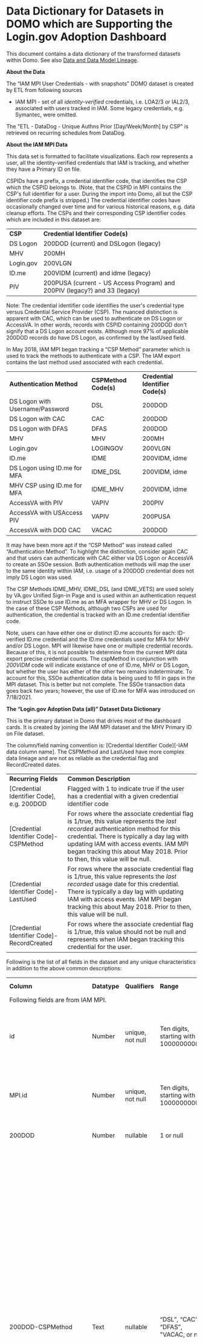 # Data Dictionary for Datasets in DOMO which are Supporting the Login.gov Adoption Dashboard 

This document contains a data dictionary of the transformed datasets within Domo.  See also <a href="./data-lineage.md">Data and Data Model Lineage</a>.

**About the Data**

The “IAM MPI User Credentials - with snapshots” DOMO dataset is created by ETL from following sources 

* IAM MPI - set of all _identity-verified_ credentials, i.e. LOA2/3 or IAL2/3, associated with users tracked in IAM.  Some legacy credentials, e.g. Symantec, were omitted.

The "ETL - DataDog - Unique Authns Prior [Day/Week/Month] by CSP" is retrieved on recurring schedules from DataDog.

**About the IAM MPI Data**

This data set is formatted to facilitate visualizations. Each row represents a user, all the identity-verified credentials that IAM is tracking, and whether they have a Primary ID on file.

CSPIDs have a prefix, a credential identifier code, that identifies the CSP which the CSPID belongs to.  (Note, that the CSPID in MPI contains the CSP's full identifier for a user.  During the import into Domo, all but the CSP identifier code prefix is stripped.)  The credential identifier codes have occasionally changed over time and for various historical reasons, e.g. data cleanup efforts.  The CSPs and their corresponding CSP identifier codes which are included in this dataset are:


<table>
  <tr>
   <td><strong>CSP</strong>
   </td>
   <td><strong>Credential Identifier Code(s)</strong>
   </td>
  </tr>
  <tr>
   <td>DS Logon
   </td>
   <td>200DOD (current) and DSLogon (legacy)
   </td>
  </tr>
  <tr>
   <td>MHV
   </td>
   <td>200MH
   </td>
  </tr>
  <tr>
   <td>Login.gov
   </td>
   <td>200VLGN
   </td>
  </tr>
  <tr>
   <td>ID.me
   </td>
   <td>200VIDM (current) and idme (legacy)
   </td>
  </tr>
  <tr>
   <td>PIV
   </td>
   <td>200PUSA (current - US Access Program) and 200PIV (legacy?) and 33 (legacy)
   </td>
  </tr>
</table>

Note: The credential identifier code identifies the user's credential type versus Credential Service Provider (CSP).  The nuanced distinction is apparent with CAC, which can be used to authenticate on DS Logon or AccessVA. In other words, records with CSPID containing 200DOD don't signify that a DS Logon account exists. Although more 97% of applicable 200DOD records do have DS Logon, as confirmed by the lastUsed field.

In May 2018, IAM MPI began tracking a “CSP Method” parameter which is used to track the methods to authenticate with a CSP.  The IAM export contains the last method used associated with each credential.


<table>
  <tr>
   <td><strong>Authentication Method</strong>
   </td>
   <td><strong>CSPMethod Code(s)</strong>
   </td>
   <td><strong>Credential Identifier Code(s)</strong>
   </td>
  </tr>
  <tr>
   <td>DS Logon with Username/Password
   </td>
   <td>DSL
   </td>
   <td>200DOD
   </td>
  </tr>
  <tr>
   <td>DS Logon with CAC
   </td>
   <td>CAC
   </td>
   <td>200DOD
   </td>
  </tr>
  <tr>
   <td>DS Logon with DFAS
   </td>
   <td>DFAS
   </td>
   <td>200DOD
   </td>
  </tr>
  <tr>
   <td>MHV
   </td>
   <td>MHV
   </td>
   <td>200MH
   </td>
  </tr>
  <tr>
   <td>Login.gov
   </td>
   <td>LOGINGOV
   </td>
   <td>200VLGN
   </td>
  </tr>
  <tr>
   <td>ID.me
   </td>
   <td>IDME
   </td>
   <td>200VIDM, idme
   </td>
  </tr>
  <tr>
   <td>DS Logon using ID.me for MFA
   </td>
   <td>IDME_DSL
   </td>
   <td>200VIDM, idme
   </td>
  </tr>
  <tr>
   <td>MHV CSP using ID.me for MFA
   </td>
   <td>IDME_MHV
   </td>
   <td>200VIDM, idme
   </td>
  </tr>
  <tr>
   <td>AccessVA with PIV
   </td>
   <td>VAPIV
   </td>
   <td>200PIV
   </td>
  </tr>
    <tr>
   <td>AccessVA with USAccess PIV
   </td>
   <td>VAPIV
   </td>
   <td>200PUSA
   </td>
  </tr>
  <tr>
   <td>AccessVA with DOD CAC
   </td>
   <td>VACAC
   </td>
   <td>200DOD
   </td>
  </tr>

</table>


It may have been more apt if the “CSP Method” was instead called “Authentication Method”. To highlight the distinction, consider again CAC and that users can authenticate with CAC either via DS Logon or AccessVA to create an SSOe session. Both authentication methods will map the user to the same identity within IAM, i.e. usage of a 200DOD credential does not imply DS Logon was used. 

The CSP Methods IDME_MHV, IDME_DSL (and IDME_VETS) are used solely by VA.gov Unified Sign-in Page and is used within an authentication request to instruct SSOe to use ID.me as an MFA wrapper for MHV or DS Logon.  In the case of these CSP Methods, although two CSPs are used for authentication, the credential is tracked with an ID.me credential identifier code. 

Note, users can have either one or distinct ID.me accounts for each: ID-verified ID.me credential and the ID.me credentials used for MFA for MHV and/or DS Logon.  MPI will likewise have one or multiple credential records.  Because of this, it is not possible to determine from the current MPI data export precise credential counts.  The cspMethod in conjunction with _200VIDM_ code will indicate existance of one of ID.me, MHV or DS Logon, but whether the user has either of the other two remains indeterminate.  To account for this, SSOe authentication data is being used to fill in gaps in the MPI dataset.  This is better but not complete.  The SSOe transaction data goes back two years; however, the use of ID.me for MFA was introduced on 7/18/2021.

**The “Login.gov Adoption Data (all)” Dataset Data Dictionary**

This is the primary dataset in Domo that drives most of the dashboard cards. It is created by joining the IAM MPI dataset and the MHV Primary ID on File dataset. 

The column/field naming convention is: [Credential Identifier Code][-IAM data column name].  The CSPMethod and LastUsed have more complex data lineage and are not as reliable as the credential flag and RecordCreated dates.


<table>
  <tr>
   <td><strong>Recurring Fields</strong>
   </td>
   <td><strong>Common Description</strong>
   </td>
  </tr>
  <tr>
   <td>[Credential Identifier Code], e.g. 200DOD
   </td>
   <td>Flagged with 1 to indicate true if the user has a credential with a given credential identifier code
   </td>
  </tr>
  <tr>
   <td>[Credential Identifier Code]-CSPMethod
   </td>
   <td>For rows where the associate credential flag is 1/true, this value represents the <em>last recorded </em>authentication method for this credential.  There is typically a day lag with updating IAM with access events.  IAM MPI began tracking this about May 2018. Prior to then, this value will be null.
   </td>
  </tr>
  <tr>
   <td>[Credential Identifier Code]-LastUsed
   </td>
   <td>For rows where the associate credential flag is 1/true, this value represents the <em>last recorded </em>usage date<em> </em>for this credential.  There is typically a day lag with updating IAM with access events.  IAM MPI began tracking this about May 2018. Prior to then, this value will be null.
   </td>
  </tr>
  <tr>
   <td>[Credential Identifier Code]-RecordCreated
   </td>
   <td>For rows where the associate credential flag is 1/true, this value should not be null and represents when IAM began tracking this credential for the user.
   </td>
  </tr>
</table>

Following is the list of all fields in the dataset and any unique characteristics in addition to the above common descriptions: 

<table>
  <tr>
   <td><strong>Column</strong>
   </td>
   <td><strong>Datatype</strong>
   </td>
   <td><strong>Qualifiers</strong>
   </td>
   <td><strong>Range</strong>
   </td>
   <td><strong>Description</strong>
   </td>
   <td><strong>Data Quality</strong>
   </td>
  </tr>
  <tr>
   <td colspan="6" >Following fields are from IAM MPI.
   </td>
  </tr>
  <tr>
   <td>id
   </td>
   <td>Number
   </td>
   <td>unique, not null
   </td>
   <td>Ten digits, starting with 1000000000
   </td>
   <td>A synthetic ID, using _data tokenization_, in place of SECID or ICN, for removal of PII. This is MHV.id if present, otherwise MPI.id.
   </td>
   <td>
   </td>
  </tr>
  <tr>
   <td>MPI.id
   </td>
   <td>Number
   </td>
   <td>unique, not null
   </td>
   <td>Ten digits, starting with 1000000000
   </td>
   <td>A synthetic ID, using _data tokenization_, in place of SECID or ICN, for removal of PII. May consider a hash in the future.
   </td>
   <td>
   </td>
  </tr>
  <tr>
   <td>200DOD
   </td>
   <td>Number
   </td>
   <td>nullable
   </td>
   <td>1 or null
   </td>
   <td>See notes above regarding DS Logon accounts.
   </td>
   <td>
   </td>
  </tr>
  <tr>
   <td>200DOD-CSPMethod
   </td>
   <td>Text
   </td>
   <td>nullable
   </td>
   <td>“DSL”, “CAC”, “DFAS”, "VACAC, or null
   </td>
   <td>That some records have VACAC highlights that IAM data focuses on underlying credential versus CSP, e.g. DS Logon. This may be the only instance where that distinction is manifested. This nuance is important as the intent of this dataset is to provide insight into CSP usage, e.g. DS Logon abandonment and Login.gov adoption, versus any alternate means that a user may have used their CAC to authenticate.  This field tracks the last usage so a value of VACAC indicates that user last used their CAC directly with AccessVA. For these records, it can't be determined from the data if the user ever used DS Logon and if so, when the user last used DS Logon. As of this writing, there were only 4700 records with VACAC of the 4.7M 200DOD credentials.
   </td>
   <td>
<p>
This value is null, and is not expected to be null, for some recent usage.
   </td>
  </tr>
  <tr>
   <td>200DOD-LastUsed
   </td>
   <td>Date
   </td>
   <td>nullable
   </td>
   <td>
   </td>
   <td>
   </td>
   <td>
   </td>
  </tr>
  <tr>
   <td>200DOD-RecordCreated
   </td>
   <td>Date
   </td>
   <td>nullable
   </td>
   <td>
   </td>
   <td>
   </td>
   <td>
   </td>
  </tr>
  <tr>
   <td>DSLogon
   </td>
   <td>Number 
   </td>
   <td>nullable
   </td>
   <td>1 or null
   </td>
   <td>See notes above regarding DS Logon accounts.
   </td>
   <td>
   </td>
  </tr>
  <tr>
   <td>DSLogon-CSPMethod
   </td>
   <td>Text
   </td>
   <td>nullable
   </td>
   <td>
   </td>
   <td>This is a legacy CSP ID prefix, but per the IAM export data, it is still in use. 
   </td>
   <td>Expect that it could be “DSL”, “CAC”, or “DFAS”, but it is null for all records
   </td>
  </tr>
  <tr>
   <td>DSLogon-LastUsed
   </td>
   <td>Date
   </td>
   <td>nullable
   </td>
   <td>
   </td>
   <td>
   </td>
   <td>
   </td>
  </tr>
  <tr>
   <td>DSLogon-RecordCreated
   </td>
   <td>Date
   </td>
   <td>nullable
   </td>
   <td>
   </td>
   <td>
   </td>
   <td>
   </td>
  </tr>
  <tr>
   <td>200MH
   </td>
   <td>Number 
   </td>
   <td>nullable
   </td>
   <td>1 or null
   </td>
   <td>Because the IAM export is identity-verified accounts only, the expectation is that these are all MHV Premium account holders.
   </td>
   <td>
   </td>
  </tr>
  <tr>
   <td>200MH-CSPMethod
   </td>
   <td>Text
   </td>
   <td>nullable
   </td>
   <td>"MHV" or null
   </td>
   <td>Transactions represent MHV Sign-in Option 3 or via AccessVA.
   </td>
   <td>
   </td>
  </tr>
  <tr>
   <td>200MH-LastUsed
   </td>
   <td>Date
   </td>
   <td>nullable
   </td>
   <td>
   </td>
   <td>Transactions represent MHV Sign-in Option 3 or via AccessVA.
   </td>
   <td>
   </td>
  </tr>
  <tr>
   <td>200MH-RecordCreated
   </td>
   <td>Date
   </td>
   <td>nullable
   </td>
   <td>
   </td>
   <td>
   </td>
   <td>
   </td>
  </tr>
  <tr>
   <td>200VLGN
   </td>
   <td>Number 
   </td>
   <td>nullable
   </td>
   <td>1 or null
   </td>
   <td>
   </td>
   <td>
   </td>
  </tr>
  <tr>
   <td>200VLGN-CSPMethod
   </td>
   <td>Text
   </td>
   <td>nullable
   </td>
   <td>"LOGINGOV" or null
   </td>
   <td>
   </td>
   <td>
   </td>
  </tr>
  <tr>
   <td>200VLGN-LastUsed
   </td>
   <td>Date
   </td>
   <td>nullable
   </td>
   <td>
   </td>
   <td>
   </td>
   <td>
   </td>
  </tr>
  <tr>
   <td>200VLGN-RecordCreated
   </td>
   <td>Date
   </td>
   <td>nullable
   </td>
   <td>
   </td>
   <td>
   </td>
   <td>
   </td>
  </tr>
  <tr>
   <td>200VIDM-IDME
   </td>
   <td>Number 
   </td>
   <td>nullable
   </td>
   <td>1 or null
   </td>
   <td>
   </td>
   <td>
   </td>
  </tr>
  <tr>
   <td>200VIDM-IDME-CSPMethod
   </td>
   <td>Text
   </td>
   <td>nullable
   </td>
   <td>“IDME” or null
   </td>
   <td>The introduction of tracking of the CSP Method pre-dates the introduction of the ID.me MFA wrapper CSP Method types, thus a null value implies an ID-verified account
   </td>
   <td>
   </td>
  </tr>
  <tr>
   <td>200VIDM-IDME-LastUsed
   </td>
   <td>Date
   </td>
   <td>nullable
   </td>
   <td>
   </td>
   <td>
   </td>
   <td>
   </td>
  </tr>
  <tr>
   <td>200VIDM-IDME-RecordCreated
   </td>
   <td>Date
   </td>
   <td>nullable
   </td>
   <td>
   </td>
   <td>
   </td>
   <td>
   </td>
  </tr>
  <tr>
   <td>200VIDM-IDME_DSL
   </td>
   <td>Number
   </td>
   <td>nullable
   </td>
   <td>1 or null
   </td>
   <td>This represents an ID.me credential that is used as an MFA “wrapper” for DS Logon account. 
<p>
Represents a MHV Sign-in Option 1 and then DS Logon CSP on VA.gov Unified Sign-in Page.
<p>
See notes above about ID.me and DS Logon accounts.
   </td>
   <td>
   </td>
  </tr>
  <tr>
   <td>200VIDM-IDME_DSL-CSPMethod
   </td>
   <td>Text
   </td>
   <td>nullable
   </td>
   <td>“IDME_DSL” or null 
   </td>
   <td>
   </td>
   <td>
   </td>
  </tr>
  <tr>
   <td>200VIDM-IDME_DSL-LastUsed
   </td>
   <td>Date
   </td>
   <td>nullable
   </td>
   <td>
   </td>
   <td>
   </td>
   <td>The volume of records with IDME_DSL csp method and recent values for lastUsed is significantly lower as compared to what is reported by DataDog and SSOe CAR.
   </td>
  </tr>
  <tr>
   <td>200VIDM-IDME_DSL-RecordCreated
   </td>
   <td>Date
   </td>
   <td>nullable
   </td>
   <td>
   </td>
   <td>
   </td>
   <td>
   </td>
  </tr>
  <tr>
   <td>200VIDM-IDME_MHV
   </td>
   <td>Number
   </td>
   <td>nullable
   </td>
   <td>1 or null
   </td>
   <td>This represents an ID.me credential that is used as an MFA “wrapper” for MHV account. 
<p>
Represents a MHV Sign-in Option 1 and then MHV CSP on VA.gov Unified Sign-in Page.
<p>
See notes above about ID.me and DS Logon accounts.
   </td>
   <td>
   </td>
  </tr>
  <tr>
   <td>200VIDM-IDME_MHV-CSPMethod
   </td>
   <td>Text
   </td>
   <td>nullable
   </td>
   <td>“IDME_MHV” or null 
   </td>
   <td>
   </td>
   <td>
   </td>
  </tr>
  <tr>
   <td>200VIDM-IDME_MHV-LastUsed
   </td>
   <td>Date
   </td>
   <td>nullable
   </td>
   <td>
   </td>
   <td>
   </td>
   <td>
   </td>
  </tr>
  <tr>
   <td>200VIDM-IDME_MHV-RecordCreated
   </td>
   <td>Date
   </td>
   <td>nullable
   </td>
   <td>
   </td>
   <td>
   </td>
   <td>
   </td>
  </tr>
  <tr>
   <td>idme
   </td>
   <td>Number
   </td>
   <td>nullable
   </td>
   <td>1 or null
   </td>
   <td>This is a legacy CSP ID prefix, but per the IAM export data, it is still in use - although not extensively.
   </td>
   <td>
   </td>
  </tr>
  <tr>
   <td>idme-CSPMethod
   </td>
   <td>Text
   </td>
   <td>nullable
   </td>
   <td>
   </td>
   <td>
   </td>
   <td>
   </td>
  </tr>
  <tr>
   <td>idme-LastUsed
   </td>
   <td>Date
   </td>
   <td>nullable
   </td>
   <td>
   </td>
   <td>
   </td>
   <td>
   </td>
  </tr>
  <tr>
   <td>idme-RecordCreated
   </td>
   <td>Date
   </td>
   <td>nullable
   </td>
   <td>
   </td>
   <td>
   </td>
   <td>
   </td>
  </tr>
  <tr>
   <td>200PIV
   </td>
   <td>Number 
   </td>
   <td>nullable
   </td>
   <td>1 or null
   </td>
   <td> Legacy CSP ID for PIV
   </td>
   <td>
   </td>
  </tr>
  <tr>
   <td>200PIV-CSPMethod
   </td>
   <td>Text
   </td>
   <td>nullable
   </td>
   <td>“VAPIV” or null
   </td>
   <td>
   </td>
   <td>2 anomalies with “IDME”
   </td>
  </tr>
  <tr>
   <td>200PIV-LastUsed
   </td>
   <td>Date
   </td>
   <td>nullable
   </td>
   <td>
   </td>
   <td>
   </td>
   <td>
   </td>
  </tr>
  <tr>
   <td>200PIV-RecordCreated
   </td>
   <td>Date
   </td>
   <td>nullable
   </td>
   <td>
   </td>
   <td>
   </td>
   <td>
   </td>
  </tr>
  <tr>
   <td>200PUSA
   </td>
   <td>Number 
   </td>
   <td>nullable
   </td>
   <td>1 or null
   </td>
   <td>New CSP ID for PIV.
   </td>
   <td>
   </td>
  </tr>
  <tr>
   <td>200PUSA-LastUsed
   </td>
   <td>Date
   </td>
   <td>nullable
   </td>
   <td>
   </td>
   <td>
   </td>
   <td>
   </td>
  </tr>
  <tr>
   <td>200PUSA-CSPMethod
   </td>
   <td>Text
   </td>
   <td>nullable
   </td>
   <td>“VAPIV” or null
   </td>
   <td>
   </td>
   <td>1 anomaly with “IDME”
   </td>
  </tr>
  <tr>
   <td>200PUSA-RecordCreated
   </td>
   <td>Date
   </td>
   <td>nullable
   </td>
   <td>
   </td>
   <td>
   </td>
   <td>
   </td>
  </tr>
  <tr>
   <td>33
   </td>
   <td>Number
   </td>
   <td>nullable
   </td>
   <td>1 or null
   </td>
   <td>Legacy CSP ID for PIV
   </td>
   <td>
   </td>
  </tr>
  <tr>
   <td>33-CSPMethod
   </td>
   <td>Text
   </td>
   <td>nullable
   </td>
   <td>null
   </td>
   <td>
   </td>
   <td>
   </td>
  </tr>
  <tr>
   <td>33-LastUsed
   </td>
   <td>Date
   </td>
   <td>nullable
   </td>
   <td>
   </td>
   <td>
   </td>
   <td>
   </td>
  </tr>
  <tr>
   <td>33-RecordCreated
   </td>
   <td>Date
   </td>
   <td>nullable
   </td>
   <td>
   </td>
   <td>
   </td>
   <td>
   </td>
  </tr>
  <tr>
   <td colspan="6" >Following fields are from the MHV Primary ID on File dataset
   </td>
  </tr>
  <tr>
   <td>MHV.id
   </td>
   <td>Number
   </td>
   <td>unique, nullable
   </td>
   <td>Ten digits, starting with 1000000000 or 9000000000
   </td>
   <td>An outer join of the MHV-All.id and MHV-IPP.id fields
   </td>
   <td>
   </td>
  </tr>
  <tr>
   <td>MHV-All.id
   </td>
   <td>Number
   </td>
   <td>unique, nullable
   </td>
   <td>Ten digits, starting with 1000000000 or 9000000000
   </td>
   <td>A synthetic ID value for a MHV credential.  "All" represents the dataset of all id-verified MHV Premium credentials.  This will be the same as the MPI.id synthetic ID if the users were correlated by during the import process.
   </td>
   <td>
   </td>
  </tr>
  <tr>
   <td>MHV-IPP.id
   </td>
   <td>Number
   </td>
   <td>unique, nullable
   </td>
   <td>Ten digits, starting with 1000000000 or 9000000000
   </td>
   <td>A synthetic ID value for a MHV credential created through In-Person Proofing.  This will be the same as the MPI.id synthetic ID if the users were correlated by during the import process.
   </td>
   <td>
   </td>
  </tr>
  <tr>
   <td>idType
   </td>
   <td>Text
   </td>
   <td>nullable
   </td>
   <td>“governmentId” or “passport” or “stateId” or “veteranId”
   </td>
   <td>
   </td>
   <td>
   </td>
  </tr>
  <tr>
   <td colspan="6" >Following fields were added in the Domo ETL to support dashboard filters.
   </td>
  </tr>
  <tr>
   <td>hasPrimaryIdOnFile
   </td>
   <td>Number
   </td>
   <td>not null
   </td>
   <td>1 or 0
   </td>
   <td>This is a convenience field for reports and reports true if the record is associated with a user that did MHV In-Person proofing and thus would have a Primary ID on file.
   </td>
   <td>
   </td>
  </tr>
  <tr>
   <td>isCorrelated
   </td>
   <td>Number
   </td>
   <td>not null
   </td>
   <td>1 or 0
   </td>
   <td>This is a convenience field for reports whether the MHV users with primary ID on file correlate to a user in the IAM export. Correlation is based on ICN.
   </td>
   <td>
   </td>
  </tr>
  <tr>
   <td>hasDSLDirect
   </td>
   <td>Number
   </td>
   <td>
   </td>
   <td>1 or 0
   </td>
   <td>True if 1.  This is a convenience field for reports and only reports true for 200DOD and DSLogon credential identifier codes, where there is also a last used date. The test for last used is needed because everyone with DoD correlation gets a 200DOD record, so last used will indicate if the user ever logged in with the credential.
   </td>
   <td>
   </td>
  </tr>
  <tr>
   <td>hasDSL
   </td>
   <td>Number
   </td>
   <td>
   </td>
   <td>1 or 0
   </td>
   <td>True if 1.  This is a convenience field for reports and only reports true if hasDSLDirect is true or the user has a ID.me credential with IDME_DSL csp method.
   </td>
   <td>
   </td>
  </tr>
  <tr>
   <td>hasIDMEorLGN
   </td>
   <td>Number
   </td>
   <td>
   </td>
   <td>1 or 0
   </td>
   <td>True if 1.  This is a convenience field for reports and reports true for the 200VLGN or 200VIDM-IDME.  The latter is true when either “IDME” or null CSP method is present.  This does not include ID.me credentials with any other CSP Method.
   </td>
   <td>
   </td>
  </tr>
  <tr>
   <td>hasMHV
   </td>
   <td>Number
   </td>
   <td>
   </td>
   <td>1 or 0
   </td>
   <td>True if 1.  This is a convenience field for reports and reports true if MHV-All.id exists.
   </td>
   <td>
   </td>
  </tr>
  <tr>
   <td>dsl-direct-recordCreated
   </td>
   <td>Date
   </td>
   <td>nullable
   </td>
   <td>
   </td>
   <td>The more recent of recordCreated date associated with either DSLogon or 200DOD CSP Identifier Codes
   </td>
   <td>
   </td>
  </tr>
  <tr>
   <td>dsl-all-recordCreated
   </td>
   <td>Date
   </td>
   <td>nullable
   </td>
   <td>
   </td>
   <td>The more recent of recordCreated date associated with either dsl-direct-recordCreated or ID.me credential with IDME_DSL csp method
   </td> 
   <td>
   </td>
  </tr>
  <tr>
   <td>dsl-direct-lastUsed
   </td>
   <td>Date
   </td>
   <td>nullable
   </td>
   <td>
   </td>
   <td>The more recent of lastUsed date associated with either DSLogon or 200DOD CSP Identifier Codes
   </td>
   <td>
   </td>
  </tr>
  <tr>
   <td>dsl-all-lastUsed
   </td>
   <td>Date
   </td>
   <td>nullable
   </td>
   <td>
   </td>
   <td>The more recent of lastUsed date associated with either dsl-direct-recordCreated or ID.me credential with IDME_DSL csp method
   </td> 
   <td>
   </td>
  </tr>
  <tr>
   <td>lgnAndIDmeSegments
   </td>
   <td>Text
   </td>
   <td>nullable
   </td>
   <td>
   </td>
   <td>Indicates if user has both, either or neither of ID.me or Login.gov, based on presence of 200VLGN or 200VIDM CSP Identifier Codes. And for 200VIDM, only including the set with either IDME or null CSP Method.
   </td>
   <td>
   </td>
  </tr>
  <tr>
   <td>ufHasDSL
   </td>
   <td>Text
   </td>
   <td>not null
   </td>
   <td>yes or no
   </td>
   <td>User friendly for filters. Yes if hasDSL = 1.
   </td>
   <td>
   </td>
  </tr>
  <tr>
   <td>ufHasLGN
   </td>
   <td>Text
   </td>
   <td>not null
   </td>
   <td>yes or no
   </td>
   <td>User friendly for filters. Yes if 200VLGN = 1.
   </td>
   <td>
   </td>
  </tr>
  <tr>
   <td>ufHasIDme
   </td>
   <td>Text
   </td>
   <td>not null
   </td>
   <td>yes or no
   </td>
   <td>User friendly for filters. Yes if 200VIDM-IDME = 1.
   </td>
   <td>
   </td>
  </tr>
  <tr>
   <td>ufHasMHV
   </td>
   <td>Text
   </td>
   <td>not null
   </td>
   <td>yes or no
   </td>
   <td>User friendly for filters. Yes if hasMHV = 1.
   </td>
   <td>
   </td>
  </tr>
  <tr>
   <td>ufHasDSLDirect
   </td>
   <td>Text
   </td>
   <td>not null
   </td>
   <td>yes or no
   </td>
   <td>User friendly for filters. Yes if hasDSLDirect = 1.
   </td>
   <td>
   </td>
  </tr>
  <tr>
   <td>ufHasDSLIDmeMFA
   </td>
   <td>Text
   </td>
   <td>not null
   </td>
   <td>yes or no
   </td>
   <td>User friendly for filters. Yes if 200VIDM-IDME_DSL = 1.
   </td>
   <td>
   </td>
  </tr>
  <tr>
   <td>ufHasMHVIDmeMFA
   </td>
   <td>Text
   </td>
   <td>not null
   </td>
   <td>yes or no
   </td>
   <td>User friendly for filters. Yes if 200VIDM-IDME_MHV = 1.
   </td>
   <td>
   </td>
  </tr>
  <tr>
   <td>ufHasMHVDirect
   </td>
   <td>Text
   </td>
   <td>not null
   </td>
   <td>yes or no
   </td>
   <td>User friendly for filters. Yes if 200MH = 1.
   </td>
   <td>
   </td>
  </tr>
  <tr>
   <td>ufHasMHVPrimaryIdOnFile
   </td>
   <td>Text
   </td>
   <td>not null
   </td>
   <td>yes or no
   </td>
   <td>User friendly for filters. Yes if hasPrimaryIdOnFile = 1.
   </td>
   <td>
   </td>
  </tr>
</table>


**About the DataDog Unique Authentications Data**

Metrics in DataDog inlclude unique authentications over given time periods, i.e. count of users who have logged in during the time period versus the number of times that users have logged in during that time period. Traffice throught the Unified Sign-in Page accounts for about 60% of the total SSOe authentications.  

A scheduled job is configured in Domo to pull metrics from DataDog using the following query:
```
min:vets_api.statsd.account_login_stats_dslogon_past_[day|week|month]_{deployment_env:vagov-prod},
min:vets_api.statsd.account_login_stats_logingov_past_[day|week|month]{deployment_env:vagov-prod},
min:vets_api.statsd.account_login_stats_idme_past_[day|week|month]{deployment_env:vagov-prod},
min:vets_api.statsd.account_login_stats_myhealthevet_past_[day|week|month]{deployment_env:vagov-prod} 
```

The result sets return a dataset with repetetive results of the value.  Domo ETL is configure to remove repetetive results and add a friendly name field indicating: DS Logon, Login.gov, ID.me or MHV.

Based on the usage trend, the "prior" day appears to be 2 days prior.  Same values are returned when tested later in the day, so apparently not a timimg/timezone issue.  There is a gap in data from 4/6/23 to 4/12/23 from where no results were returned.


<table>
  <tr>
   <td><strong>Column</strong>
   </td>
   <td><strong>Datatype</strong>
   </td>
   <td><strong>Qualifiers</strong>
   </td>
   <td><strong>Range</strong>
   </td>
   <td><strong>Description</strong>
   </td>
   <td><strong>Data Quality</strong>
   </td>
  </tr>
  <tr>
   <td>metric
   </td>
   <td>Text
   </td>
   <td>not null
   </td>
   <td>
   </td>
   <td>Contains the name a metric that was queried from DataDog.
   </td>
   <td>
   </td>
  </tr>
  <tr>
   <td>latest_value_in_resultset
   </td>
   <td>Text
   </td>
   <td>not null
   </td>
   <td>
   </td>
   <td>Contains the most recent value from the result set for each query.  Assumption based on testing is that the values will always be the same when referencing the same prior period.
   </td>
   <td>An instance exists (3/26 and 3/27) where prior day metric is repeated.
   </td>
  </tr>
  <tr>
   <td>metricsFriendlyName
   </td>
   <td>Text
   </td>
   <td>not null
   </td>
   <td>DS Logon, Login.gov, ID.me, or MHV
   </td>
   <td>
   </td>
   <td>
   </td>
  </tr>
  <tr>
   <td>date
   </td>
   <td>Timestamp
   </td>
   <td>not null
   </td>
   <td>
   </td>
   <td>The first day of the day/week/month period for which the metric applies
   </td>
   <td>
   </td>
  </tr>
  <tr>
   <td>weekOfYear
   </td>
   <td>Number
   </td>
   <td>not null
   </td>
   <td>
   </td>
   <td>A number indicating the week of the year for which the metric applies. Only in the Week dataset.
   </td>
   <td>
   </td>
  </tr>
  <tr>
   <td>monthOfYear
   </td>
   <td>Number
   </td>
   <td>not null
   </td>
   <td>
   </td>
   <td>A number indicating the month of the year for which the metric applies. Only in the Month dataset.
   </td>
   <td>
   </td>
  </tr>
  <tr>
   <td>_BATCH_ID_
   </td>
   <td>Number
   </td>
   <td>not null
   </td>
   <td>
   </td>
   <td>Generated by Domo in the Domo Connector when appending datasets. Is incremented for each execution.
   </td>
   <td>
   </td>
  </tr>
  <tr>
   <td>_BATCH_LAST_RUN_
   </td>
   <td>Timestap
   </td>
   <td>not null
   </td>
   <td>
   </td>
   <td>Generated by Domo in the Domo Connector when appending datasets. Indicates the time of the automated connector execution.
   </td>
   <td>
   </td>
  </tr>
</table
